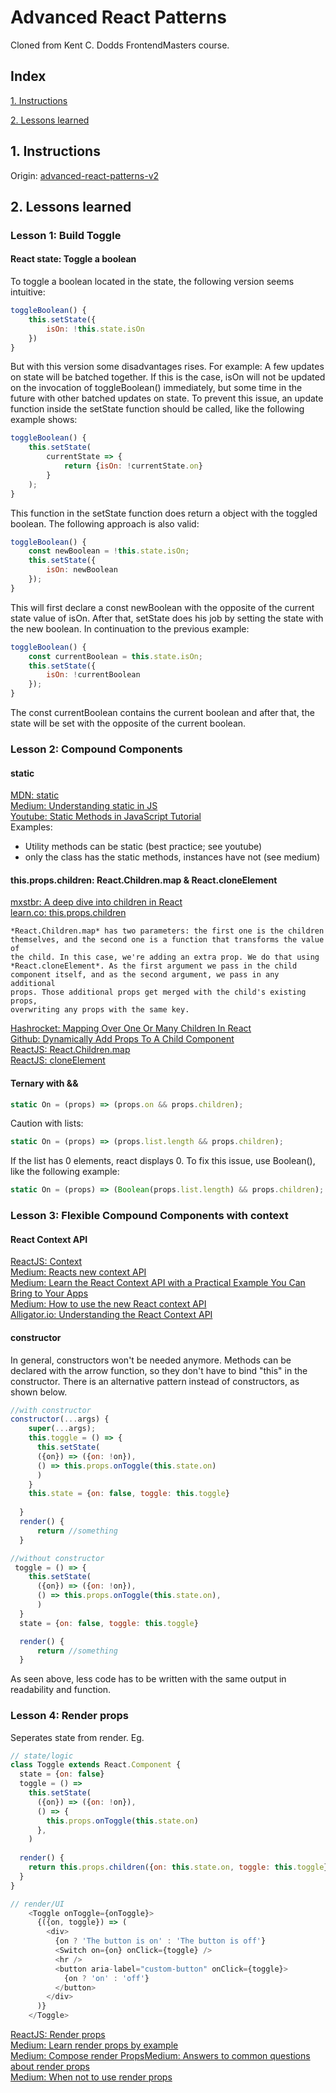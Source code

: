 # Advanced React Patterns
Cloned from Kent C. Dodds FrontendMasters course.


## Index

[1. Instructions](#1-instructions/) 

[2. Lessons learned](#2-lessons-learned)



## 1. Instructions
Origin: [advanced-react-patterns-v2](https://github.com/kentcdodds/advanced-react-patterns-v2/tree/frontend-masters)


## 2. Lessons learned
### Lesson 1: Build Toggle
#### React state: Toggle a boolean 
To toggle a boolean located in the state, the following version seems intuitive:
```javascript
toggleBoolean() {
    this.setState({
        isOn: !this.state.isOn
    })
}
```
But with this version some disadvantages rises. For example: A few updates on state will be batched together. If this is the case, isOn will not be updated on the invocation of toggleBoolean() immediately, but some time in the future with other batched updates on state.
To prevent this issue, an update function inside the setState function should be called, like the following example shows:
```javascript
toggleBoolean() {
    this.setState(
        currentState => {
            return {isOn: !currentState.on}
        }
    );
}
```
This function in the setState function does return a object with the toggled boolean.
The following approach is also valid:
```javascript
toggleBoolean() {
    const newBoolean = !this.state.isOn;
    this.setState({
        isOn: newBoolean
    });
}
```
This will first declare a const newBoolean with the opposite of the current state value of isOn. After that, setState does his job by setting the state with the new boolean.
In continuation to the previous example:
```javascript
toggleBoolean() {
    const currentBoolean = this.state.isOn;
    this.setState({
        isOn: !currentBoolean
    });
}
```
The const currentBoolean contains the current boolean and after that, the state will be set with the opposite of the current boolean.

### Lesson 2: Compound Components
#### static
[MDN: static](https://developer.mozilla.org/en-US/docs/Web/JavaScript/Reference/Classes/static)  
[Medium: Understanding static in JS](https://medium.com/front-end-hacking/understanding-static-in-javascript-10782149993)  
[Youtube: Static Methods in JavaScript Tutorial](https://www.youtube.com/watch?v=10b6K9fORI4)  
Examples:
* Utility methods can be static (best practice; see youtube)
* only the class has the static methods, instances have not (see medium)

#### this.props.children: React.Children.map & React.cloneElement
[mxstbr: A deep dive into children in React](https://mxstbr.blog/2017/02/react-children-deepdive/)  
[learn.co: this.props.children](https://learn.co/lessons/react-this-props-children)  
```
*React.Children.map* has two parameters: the first one is the children
themselves, and the second one is a function that transforms the value of
the child. In this case, we're adding an extra prop. We do that using 
*React.cloneElement*. As the first argument we pass in the child 
component itself, and as the second argument, we pass in any additional 
props. Those additional props get merged with the child's existing props,
overwriting any props with the same key.
```
[Hashrocket: Mapping Over One Or Many Children In React](https://til.hashrocket.com/posts/yb1ee3dhxp-mapping-over-one-or-many-children-in-react)  
[Github: Dynamically Add Props To A Child Component](https://github.com/jbranchaud/til/blob/master/react/dynamically-add-props-to-a-child-component.md)  
[ReactJS: React.Children.map](https://reactjs.org/docs/react-api.html#reactchildrenmap)  
[ReactJS: cloneElement](https://reactjs.org/docs/react-api.html#cloneelement)  

#### Ternary with &&
```javascript
static On = (props) => (props.on && props.children);
```
Caution with lists:
```javascript
static On = (props) => (props.list.length && props.children);
```
If the list has 0 elements, react displays 0. To fix this issue, use Boolean(), like the following example:
```javascript
static On = (props) => (Boolean(props.list.length) && props.children);
```

### Lesson 3: Flexible Compound Components with context
#### React Context API
[ReactJS: Context](https://reactjs.org/docs/context.html)  
[Medium: Reacts new context API](https://medium.com/dailyjs/reacts-%EF%B8%8F-new-context-api-70c9fe01596b)  
[Medium: Learn the React Context API with a Practical Example You Can Bring to Your Apps](https://itnext.io/understanding-the-react-context-api-through-building-a-shared-snackbar-for-in-app-notifications-6c199446b80c)  
[Medium: How to use the new React context API](https://hackernoon.com/how-to-use-the-new-react-context-api-fce011e7d87)  
[Alligator.io: Understanding the React Context API](https://alligator.io/react/context-api/)  

#### constructor
In general, constructors won't be needed anymore. Methods can be declared with the arrow function, so they don't have to bind "this" in the constructor.
 There is an alternative pattern instead of constructors, as shown below.
```javascript
//with constructor
constructor(...args) {
    super(...args);
    this.toggle = () => {
      this.setState(
      ({on}) => ({on: !on}),
      () => this.props.onToggle(this.state.on)
      )
    }
    this.state = {on: false, toggle: this.toggle}
  
  }
  render() {
      return //something
  }

```

```javascript
//without constructor
 toggle = () => {
    this.setState(
      ({on}) => ({on: !on}),
      () => this.props.onToggle(this.state.on),
      )
  }
  state = {on: false, toggle: this.toggle}

  render() {
      return //something
  }

```
As seen above, less code has to be written with the same output in readability and function.

### Lesson 4: Render props
Seperates state from render. Eg.
```javascript
// state/logic
class Toggle extends React.Component {
  state = {on: false}
  toggle = () =>
    this.setState(
      ({on}) => ({on: !on}),
      () => {
        this.props.onToggle(this.state.on)
      },
    )
  
  render() {
    return this.props.children({on: this.state.on, toggle: this.toggle});
  }
}

// render/UI
    <Toggle onToggle={onToggle}>
      {({on, toggle}) => (
        <div>
          {on ? 'The button is on' : 'The button is off'}
          <Switch on={on} onClick={toggle} />
          <hr />
          <button aria-label="custom-button" onClick={toggle}>
            {on ? 'on' : 'off'}
          </button>
        </div>
      )}
    </Toggle>
```
[ReactJS: Render props](https://reactjs.org/docs/render-props.html)  
[Medium: Learn render props by example](https://engineering.dollarshaveclub.com/learn-render-props-by-example-da3e2524dd2e)  
[Medium: Compose render Props](https://blog.kentcdodds.com/compose-render-props-46cf491e9d19)[Medium: Answers to common questions about render props](https://blog.kentcdodds.com/answers-to-common-questions-about-render-props-a9f84bb12d5d)  
[Medium: When not to use render props](https://blog.kentcdodds.com/when-to-not-use-render-props-5397bbeff746)  
  
